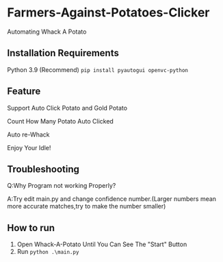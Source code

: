 # Farmers-Against-Potatoes-Clicker
Automating Whack A Potato

## Installation Requirements
Python 3.9 (Recommend)
`pip install pyautogui openvc-python`

## Feature
Support Auto Click Potato and Gold Potato

Count How Many Potato Auto Clicked

Auto re-Whack

Enjoy Your Idle!

## Troubleshooting
Q:Why Program not working Properly?

A:Try edit main.py and change confidence number.(Larger numbers mean more accurate matches,try to make the number smaller)

## How to run
1. Open Whack-A-Potato Until You Can See The "Start" Button
2. Run `python .\main.py`
